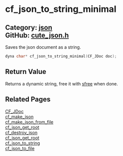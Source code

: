 [](../header.md ':include')

# cf_json_to_string_minimal

Category: [json](/api_reference?id=json)  
GitHub: [cute_json.h](https://github.com/RandyGaul/cute_framework/blob/master/include/cute_json.h)  
---

Saves the json document as a string.

```cpp
dyna char* cf_json_to_string_minimal(CF_JDoc doc);
```

## Return Value

Returns a dynamic string, free it with [sfree](/string/sfree.md) when done.

## Related Pages

[CF_JDoc](/json/cf_jdoc.md)  
[cf_make_json](/json/cf_make_json.md)  
[cf_make_json_from_file](/json/cf_make_json_from_file.md)  
[cf_json_get_root](/json/cf_json_get_root.md)  
[cf_destroy_json](/json/cf_destroy_json.md)  
[cf_json_get_root](/json/cf_json_get_root.md)  
[cf_json_to_string](/json/cf_json_to_string.md)  
[cf_json_to_file](/json/cf_json_to_file.md)  
